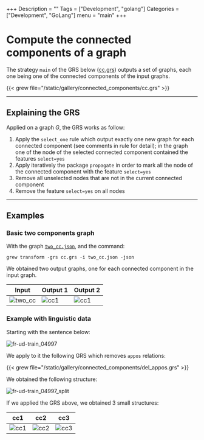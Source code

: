 +++
Description = ""
Tags = ["Development", "golang"]
Categories = ["Development", "GoLang"]
menu = "main"
+++

# Compute the connected components of a graph

The strategy `main` of the GRS below ([cc.grs](/gallery/connected_components/cc.grs)) outputs a set of graphs, each one being one of the connected components of the input graphs.

{{< grew file="/static/gallery/connected_components/cc.grs" >}}

---

## Explaining the GRS

Applied on a graph *G*, the GRS works as follow:

 1. Apply the `select_one` rule which output exactly one new graph for each connected component (see comments in rule for detail); in the graph one of the node of the selected connected component contained the features `select=yes`
 2. Apply iteratively the package `propagate` in order to mark all the node of the connected component with the feature `select=yes`
 3. Remove all unselected nodes that are not in the current connected component
 4. Remove the feature `select=yes` on all nodes

---

## Examples

### Basic two components graph

With the graph [`two_cc.json`](/gallery/connected_components/two_cc.json), and the command:

```
grew transform -grs cc.grs -i two_cc.json -json
```

We obtained two output graphs, one for each connected component in the input graph.

| Input | Output 1 | Output 2 |
|---|---|---|
| ![two_cc](/gallery/connected_components/_build/two_cc.svg) | ![cc1](/gallery/connected_components/_build/two_cc_output__0.svg) | ![cc1](/gallery/connected_components/_build/two_cc_output__1.svg) |

### Example with linguistic data

Starting with the sentence below:

![fr-ud-train_04997](/gallery/connected_components/_build/fr-ud-train_04997.svg)

We apply to it the following GRS which removes `appos` relations:

{{< grew file="/static/gallery/connected_components/del_appos.grs" >}}

We obtained the following structure:

![fr-ud-train_04997_split](/gallery/connected_components/_build/fr-ud-train_04997_no_appos.svg)

If we applied the GRS above, we obtained 3 small structures:

| cc1 | cc2 | cc3 |
|-----|-----|-----|
| ![cc1](/gallery/connected_components/_build/fr-ud-train_04997_cc1.svg) | ![cc2](/gallery/connected_components/_build/fr-ud-train_04997_cc2.svg) | ![cc3](/gallery/connected_components/_build/fr-ud-train_04997_cc3.svg)  |

